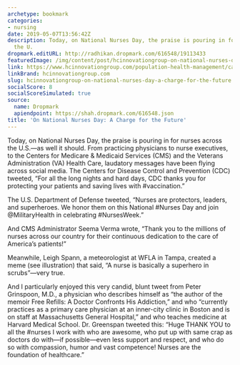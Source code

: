 ```yaml
---
archetype: bookmark
categories:
- nursing
date: 2019-05-07T13:56:42Z
description: Today, on National Nurses Day, the praise is pouring in for nurses across
  the U.
dropmark.editURL: http://radhikan.dropmark.com/616548/19113433
featuredImage: /img/content/post/hcinnovationgroup-on-national-nurses-day-a-charge-for-the-future.jpg
link: https://www.hcinnovationgroup.com/population-health-management/care-management/blog/21079417/on-national-nurses-day-a-charge-for-the-future
linkBrand: hcinnovationgroup.com
slug: hcinnovationgroup-on-national-nurses-day-a-charge-for-the-future
socialScore: 8
socialScoreSimulated: true
source:
  name: Dropmark
  apiendpoint: https://shah.dropmark.com/616548.json
title: 'On National Nurses Day: A Charge for the Future'
---
```

Today, on National Nurses Day, the praise is pouring in for nurses across the U.S.—as well it should. From practicing physicians to nurse executives, to the Centers for Medicare & Medicaid Services (CMS) and the Veterans Administration (VA) Health Care, laudatory messages have been flying across social media.  The Centers for Disease Control and Prevention (CDC) tweeted, “For all the long nights and hard days, CDC thanks you for protecting your patients and saving lives with #vaccination.”

The U.S. Department of Defense tweeted, “Nurses are protectors, leaders, and superheroes. We honor them on this National #Nurses Day and join @MilitaryHealth in celebrating #NursesWeek.”

And CMS Administrator Seema Verma wrote, “Thank you to the millions of nurses across our country for their continuous dedication to the care of America’s patients!”

Meanwhile, Leigh Spann, a meteorologist at WFLA in Tampa, created a meme (see illustration) that said, “A nurse is basically a superhero in scrubs”—very true.

And I particularly enjoyed this very candid, blunt tweet from Peter Grinspoon, M.D., a physician who describes himself as “the author of the memoir Free Refills: A Doctor Confronts His Addiction,” and who “currently practices as a primary care physician at an inner-city clinic in Boston and is on staff at Massachusetts General Hospital,” and who teaches medicine at Harvard Medical School. Dr. Greenspan tweeted this: “Huge THANK YOU to all the #nurses I work with who are awesome, who put up with same crap as doctors do with—if possible—even less support and respect, and who do so with compassion, humor and vast competence! Nurses are the foundation of healthcare.”

